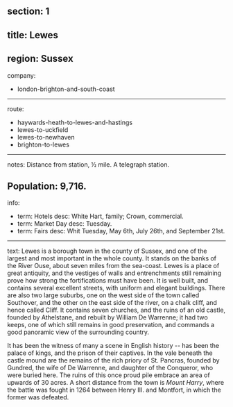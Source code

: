 section: 1
----
title: Lewes
----
region: Sussex
----
company:
- london-brighton-and-south-coast
----
route:
- haywards-heath-to-lewes-and-hastings
- lewes-to-uckfield
- lewes-to-newhaven
- brighton-to-lewes
----
notes: Distance from station, ½ mile. A telegraph station.

Population: 9,716.
----
info:
- term: Hotels
  desc: White Hart, family; Crown, commercial.
- term: Market Day
  desc: Tuesday.
- term: Fairs
  desc: Whit Tuesday, May 6th, July 26th, and September 21st.
----
text: Lewes is a borough town in the county of Sussex, and one of the largest and most important in the whole county. It stands on the banks of the River Ouse, about seven miles from the sea-coast. Lewes is a place of great antiquity, and the vestiges of walls and entrenchments still remaining prove how strong the fortifications must have been. It is well built, and contains several excellent streets, with uniform and elegant buildings. There are also two large suburbs, one on the west side of the town called Southover, and the other on the east side of the river, on a chalk cliff, and hence called Cliff. It contains seven churches, and the ruins of an old castle, founded by Athelstane, and rebuilt by William De Warrenne; it had two keeps, one of which still remains in good preservation, and commands a good panoramic view of the surrounding country.

It has been the witness of many a scene in English history -- has been the palace of kings, and the prison of their captives. In the vale beneath the castle mound are the remains of the rich priory of St. Pancras, founded by Gundred, the wife of De Warrenne, and daughter of the Conqueror, who were buried here. The ruins of this once proud pile embrace an area of upwards of 30 acres. A short distance from the town is *Mount Harry*, where the battle was fought in 1264 between Henry III. and Montfort, in which the former was defeated.
